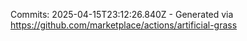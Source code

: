 Commits: 2025-04-15T23:12:26.840Z - Generated via https://github.com/marketplace/actions/artificial-grass
<br>
